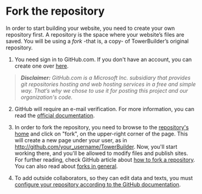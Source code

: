# Fork the repository

In order to start building your website, you need to create your own repository first. A repository is the space where your website’s files are saved. You will be using a _fork_ -that is, a copy- of TowerBuilder’s original repository.

1. You need sign in to GitHub.com. If you don't have an account, you can create one over [here](https://github.com/join?source=header-home).

> ***Disclaimer:** GitHub.com is a Microsoft Inc. subsidiary that provides git repositories hosting and web hosting services in a free and simple way. That’s why we chose to use it for posting this project and our organization's code.*

2. GitHub will require an e-mail verification. For more information, you can read the [official documentation](https://help.github.com/en/articles/verifying-your-email-address).

3. In order to fork the repository, you need to browse to the [repository's home](https://github.com/ProjectPODER/TowerBuilder) and click on "fork", on the upper-right corner of the page. This will create a new page under your user, as in http://github.com/your_username/TowerBuilder. Now, you'll start working there, and you'll be allowed to modify files and publish sites. For further reading, check GitHub article about [how to fork a repository](https://help.github.com/en/articles/fork-a-repo). You can also read about [forks in general](https://help.github.com/en/articles/about-forks).

4. To add outside collaborators, so they can edit data and texts, you must [configure your repository according to the GitHub documentation](https://help.github.com/en/articles/inviting-collaborators-to-a-personal-repository).
